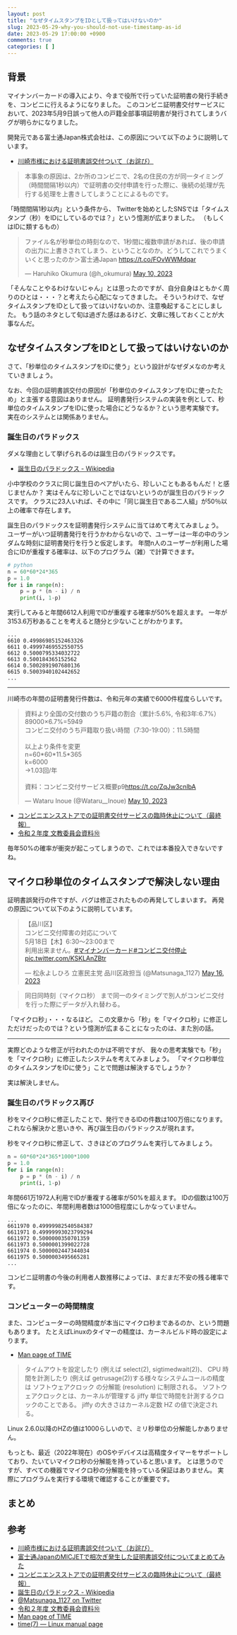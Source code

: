 ```yaml
---
layout: post
title: "なぜタイムスタンプをIDとして扱ってはいけないのか"
slug: 2023-05-29-why-you-should-not-use-timestamp-as-id
date: 2023-05-29 17:00:00 +0900
comments: true
categories: [ ]
---
```


## 背景

マイナンバーカードの導入により、今まで役所で行っていた証明書の発行手続きを、コンビニに行えるようになりました。
このコンビニ証明書交付サービスにおいて、2023年5月9日誤って他人の戸籍全部事項証明書が発行されてしまうバグが明らかになりました。

開発元である富士通Japan株式会社は、この原因について以下のように説明しています。

- [川崎市様における証明書誤交付ついて（お詫び）](https://www.fujitsu.com/jp/group/fjj/about/resources/news/topics/2023/0509.html)

> 本事象の原因は、2か所のコンビニで、2名の住民の方が同一タイミング（時間間隔1秒以内）で証明書の交付申請を行った際に、後続の処理が先行する処理を上書きしてしまうことによるものです。

「時間間隔1秒以内」という条件から、
Twitterを始めとしたSNSでは「タイムスタンプ（秒）をIDにしているのでは？」という憶測が広まりました。
（もしくはIDに類するもの）

<blockquote class="twitter-tweet"><p lang="ja" dir="ltr">ファイル名が秒単位の時刻なので、1秒間に複数申請があれば、後の申請の出力に上書きされてしまう、ということなのか。どうしてこれでうまくいくと思ったのか＞富士通Japan <a href="https://t.co/FOvWWMdqar">https://t.co/FOvWWMdqar</a></p>&mdash; Haruhiko Okumura (@h_okumura) <a href="https://twitter.com/h_okumura/status/1656155148861980674?ref_src=twsrc%5Etfw">May 10, 2023</a></blockquote> <script async src="https://platform.twitter.com/widgets.js" charset="utf-8"></script>

「そんなことやるわけないじゃん」とは思ったのですが、自分自身はともかく周りのひとは・・・？と考えたら心配になってきました。
そういうわけで、なぜタイムスタンプをIDとして扱ってはいけないのか、注意喚起することにしました。
もう話のネタとして旬は過ぎた感はあるけど、文章に残しておくことが大事なんだ。

## なぜタイムスタンプをIDとして扱ってはいけないのか

さて、「秒単位のタイムスタンプをIDに使う」という設計がなぜダメなのか考えていきましょう。

なお、今回の証明書誤交付の原因が「秒単位のタイムスタンプをIDに使ったため」と主張する意図はありません。
証明書発行システムの実装を例として、秒単位のタイムスタンプをIDに使った場合にどうなるか？という思考実験です。
実在のシステムとは関係ありません。

### 誕生日のパラドックス

ダメな理由として挙げられるのは誕生日のパラドックスです。

- [誕生日のパラドックス - Wikipedia](https://ja.wikipedia.org/wiki/%E8%AA%95%E7%94%9F%E6%97%A5%E3%81%AE%E3%83%91%E3%83%A9%E3%83%89%E3%83%83%E3%82%AF%E3%82%B9)

小中学校のクラスに同じ誕生日のペアがいたら、珍しいこともあるもんだ！と感じませんか？
実はそんなに珍しいことではないというのが誕生日のパラドックスです。
クラスに23人いれば、その中に「同じ誕生日である二人組」が50％以上の確率で存在します。

誕生日のパラドックスを証明書発行システムに当てはめて考えてみましょう。
ユーザーがいつ証明書発行を行うかわからないので、ユーザーは一年の中のランダムな時刻に証明書発行を行うと仮定します。
年間n人のユーザーが利用した場合にIDが重複する確率は、以下のプログラム（雑）で計算できます。

```python
# python
n = 60*60*24*365
p = 1.0
for i in range(n):
    p = p * (n - i) / n
    print(i, 1-p)
```

実行してみると年間6612人利用でIDが重複する確率が50%を超えます。
一年が3153.6万秒あることを考えると随分と少ないことがわかります。

```
...
6610 0.49986985152463326
6611 0.49997469552550755
6612 0.5000795334032722
6613 0.500184365152562
6614 0.5002891907680136
6615 0.5003940102442652
...
```

-----

川崎市の年間の証明書発行件数は、令和元年の実績で6000件程度らしいです。

<blockquote class="twitter-tweet"><p lang="ja" dir="ltr">資料より全国の交付数のうち戸籍の割合（累計:5.6%, 令和3年:6.7%）<br>89000×6.7%=5949<br>コンビニ交付のうち戸籍取り扱い時間（7:30-19:00）：11.5時間<br><br>以上より条件を変更<br>n=60*60*11.5*365<br>k=6000<br>→1.03回/年<br><br>資料：コンビニ交付サービス概要p9<a href="https://t.co/ZqJw3cnlbA">https://t.co/ZqJw3cnlbA</a></p>&mdash; Wataru Inoue (@Wataru__Inoue) <a href="https://twitter.com/Wataru__Inoue/status/1656324806357426179?ref_src=twsrc%5Etfw">May 10, 2023</a></blockquote> <script async src="https://platform.twitter.com/widgets.js" charset="utf-8"></script>

- [コンビニエンスストアでの証明書交付サービスの臨時休止について（最終報）](https://www.city.kawasaki.jp/templates/press/250/0000151039.html)
- [令和２年度 文教委員会資料⑩](https://www.city.kawasaki.jp/980/cmsfiles/contents/0000116/116489/021119-12.pdf)

毎年50%の確率が衝突が起こってしまうので、これでは本番投入できないですね。

## マイクロ秒単位のタイムスタンプで解決しない理由

証明書誤発行の件ですが、バグは修正されたものの再発してしまいます。
再発の原因について以下のように説明しています。

<blockquote class="twitter-tweet"><p lang="ja" dir="ltr">【品川区】<br>コンビニ交付障害の対応について<br>5月18日【木】6:30〜23:00まで<br>利用出来ません。<a href="https://twitter.com/hashtag/%E3%83%9E%E3%82%A4%E3%83%8A%E3%83%B3%E3%83%90%E3%83%BC%E3%82%AB%E3%83%BC%E3%83%89?src=hash&amp;ref_src=twsrc%5Etfw">#マイナンバーカード</a><a href="https://twitter.com/hashtag/%E3%82%B3%E3%83%B3%E3%83%93%E3%83%8B%E4%BA%A4%E4%BB%98%E5%81%9C%E6%AD%A2?src=hash&amp;ref_src=twsrc%5Etfw">#コンビニ交付停止</a> <a href="https://t.co/KSKLAnZBtr">pic.twitter.com/KSKLAnZBtr</a></p>&mdash; 松永よしひろ 立憲民主党 品川区政担当 (@Matsunaga_1127) <a href="https://twitter.com/Matsunaga_1127/status/1658302051171053576?ref_src=twsrc%5Etfw">May 16, 2023</a></blockquote> <script async src="https://platform.twitter.com/widgets.js" charset="utf-8"></script>

> 同日同時刻（マイクロ秒） まで同一のタイミングで別人がコンビニ交付を行った際にデータが入れ替わる。

「マイクロ秒」・・・なるほど。
この文章から「秒」を「マイクロ秒」に修正しただけだったのでは？という憶測が広まることになったのは、また別の話。

-----

実際どのような修正が行われたのかは不明ですが、
我々の思考実験でも「秒」を「マイクロ秒」に修正したシステムを考えてみましょう。
「マイクロ秒単位のタイムスタンプをIDに使う」ことで問題は解決するでしょうか？

実は解決しません。

### 誕生日のパラドックス再び

秒をマイクロ秒に修正したことで、発行できるIDの件数は100万倍になります。
これなら解決かと思いきや、再び誕生日のパラドックスが現れます。

秒をマイクロ秒に修正して、さきほどのプログラムを実行してみましょう。

```python
n = 60*60*24*365*1000*1000
p = 1.0
for i in range(n):
    p = p * (n - i) / n
    print(i, 1-p)
```

年間661万1972人利用でIDが重複する確率が50%を超えます。
IDの個数は100万倍になったのに、年間利用者数は1000倍程度にしかなっていません。

```
...
6611970 0.49999982540584387
6611971 0.49999993023799294
6611972 0.5000000350701359
6611973 0.5000001399022728
6611974 0.5000002447344034
6611975 0.5000003495665281
...
```

コンビニ証明書の今後の利用者人数推移によっては、まだまだ不安の残る確率です。

### コンピューターの時間精度

また、コンピューターの時間精度が本当にマイクロ秒まであるのか、という問題もあります。
たとえばLinuxのタイマーの精度は、カーネルビルド時の設定によります。

- [Man page of TIME](https://linuxjm.osdn.jp/html/LDP_man-pages/man7/time.7.html)

> タイムアウトを設定したり (例えば select(2), sigtimedwait(2))、 CPU 時間を計測したり (例えば getrusage(2))する様々なシステムコールの精度は ソフトウェアクロック の分解能 (resolution) に制限される。
> ソフトウェアクロックとは、カーネルが管理する jiffy 単位で時間を計測するクロックのことである。 jiffy の大きさはカーネル定数 HZ の値で決定される。 

Linux 2.6.0以降のHZの値は1000らしいので、ミリ秒単位の分解能しかありません。

もっとも、最近（2022年現在）のOSやデバイスは高精度タイマーをサポートしており、たいていマイクロ秒の分解能を持っていると思います。
とは思うのですが、すべての機器でマイクロ秒の分解能を持っている保証はありません。
実際にプログラムを実行する環境で確認することが重要です。

## まとめ

## 参考

- [川崎市様における証明書誤交付ついて（お詫び）](https://www.fujitsu.com/jp/group/fjj/about/resources/news/topics/2023/0509.html)
- [富士通JapanのMICJETで相次ぎ発生した証明書誤交付についてまとめてみた](https://piyolog.hatenadiary.jp/entry/2023/05/22/000742)
- [コンビニエンスストアでの証明書交付サービスの臨時休止について（最終報）](https://www.city.kawasaki.jp/templates/press/250/0000151039.html)
- [誕生日のパラドックス - Wikipedia](https://ja.wikipedia.org/wiki/%E8%AA%95%E7%94%9F%E6%97%A5%E3%81%AE%E3%83%91%E3%83%A9%E3%83%89%E3%83%83%E3%82%AF%E3%82%B9)
- [@Matsunaga_1127 on Twitter](https://twitter.com/Matsunaga_1127/status/1658302051171053576)
- [令和２年度 文教委員会資料⑩](https://www.city.kawasaki.jp/980/cmsfiles/contents/0000116/116489/021119-12.pdf)
- [Man page of TIME](https://linuxjm.osdn.jp/html/LDP_man-pages/man7/time.7.html)
- [time(7) — Linux manual page](https://man7.org/linux/man-pages/man7/time.7.html)
